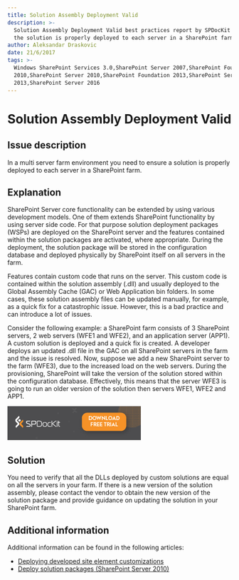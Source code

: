 ```yaml
---
title: Solution Assembly Deployment Valid
description: >-
  Solution Assembly Deployment Valid best practices report by SPDocKit checks if
  the solution is properly deployed to each server in a SharePoint farm.
author: Aleksandar Draskovic
date: 21/6/2017
tags: >-
  Windows SharePoint Services 3.0,SharePoint Server 2007,SharePoint Foundation
  2010,SharePoint Server 2010,SharePoint Foundation 2013,SharePoint Server
  2013,SharePoint Server 2016
---
```


# Solution Assembly Deployment Valid

## Issue description

In a multi server farm environment you need to ensure a solution is properly deployed to each server in a SharePoint farm.

## Explanation

SharePoint Server core functionality can be extended by using various development models. One of them extends SharePoint functionality by using server side code. For that purpose solution deployment packages \(WSPs\) are deployed on the SharePoint server and the features contained within the solution packages are activated, where appropriate. During the deployment, the solution package will be stored in the configuration database and deployed physically by SharePoint itself on all servers in the farm.

Features contain custom code that runs on the server. This custom code is contained within the solution assembly \(.dll\) and usually deployed to the Global Assembly Cache \(GAC\) or Web Application bin folders. In some cases, these solution assembly files can be updated manually, for example, as a quick fix for a catastrophic issue. However, this is a bad practice and can introduce a lot of issues.

Consider the following example: a SharePoint farm consists of 3 SharePoint servers, 2 web servers \(WFE1 and WFE2\), and an application server \(APP1\). A custom solution is deployed and a quick fix is created. A developer deploys an updated .dll file in the GAC on all SharePoint servers in the farm and the issue is resolved. Now, suppose we add a new SharePoint server to the farm \(WFE3\), due to the increased load on the web servers. During the provisioning, SharePoint will take the version of the solution stored within the configuration database. Effectively, this means that the server WFE3 is going to run an older version of the solution then servers WFE1, WFE2 and APP1.

[![Download SPDocKit](../../.gitbook/assets/spdockit_download.png)](http://bit.ly/2US0Zna)

## Solution

You need to verify that all the DLLs deployed by custom solutions are equal on all the servers in your farm. If there is a new version of the solution assembly, please contact the vendor to obtain the new version of the solution package and provide guidance on updating the solution in your SharePoint farm.

## Additional information

Additional information can be found in the following articles:

* [Deploying developed site element customizations](https://technet.microsoft.com/en-us/library/cc262995%28v=office.12%29.aspx)
* [Deploy solution packages \(SharePoint Server 2010\)](https://technet.microsoft.com/en-us/library/cc262995%28v=office.14%29.aspx)

